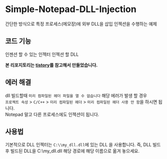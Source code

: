 # Simple-Notepad-DLL-Injection

간단한 방식으로 특정 프로세스(메모장)에 외부 DLL을 삽입 인젝션을 수행하는 예제

## 코드 기능
인젠션 할 수 있는 인젝터
인젝션 할 DLL 

**본 리포지토리는 [tistory](https://wendys.tistory.com/23)를 참고해서 만들었습니다.**

## 에러 해결
dll 빌드할때 `미리 컴파일된 헤더 파일을 열 수 없습니다` 해당 에러가 발생 할 경우    
`프로젝트 속성` > `C/C++` > `미리 컴파일된 헤더` > `미리 컴파일된 헤더 사용 안 함`을 하시면 됩니다.    
Notepad 말고 다른 프로세스에도 인젝션이 됩니다.

## 사용법
기본적으로 DLL 인젝터는 `C:\\my_dll.dll`에 있는 DLL 을 사용합니다.
즉, DLL 빌드후 빌드된 DLL을 C:\\my_dll.dll 해당 경로에 해당 이름으로 옮겨 놓으세요.
